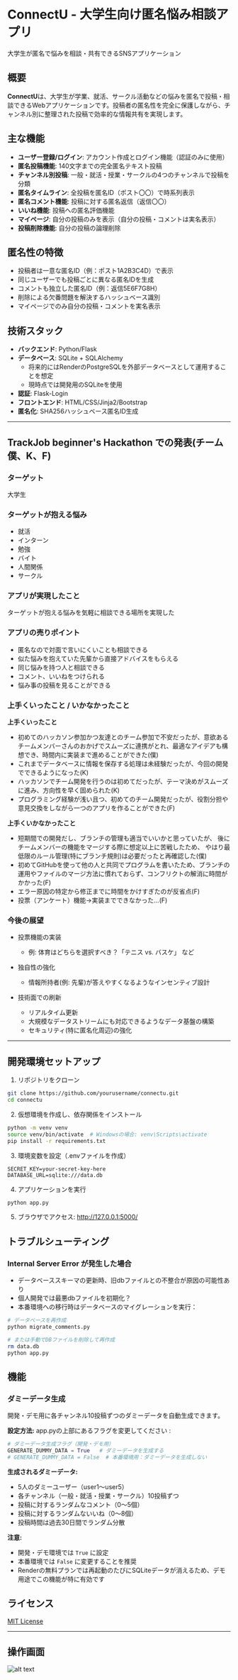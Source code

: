 # ConnectU - 大学生向け匿名悩み相談アプリ

大学生が匿名で悩みを相談・共有できるSNSアプリケーション

## 概要

**ConnectU**は、大学生が学業、就活、サークル活動などの悩みを匿名で投稿・相談できるWebアプリケーションです。投稿者の匿名性を完全に保護しながら、チャンネル別に整理された投稿で効率的な情報共有を実現します。

## 主な機能

- **ユーザー登録/ログイン**: アカウント作成とログイン機能（認証のみに使用）
- **匿名投稿機能**: 140文字までの完全匿名テキスト投稿
- **チャンネル別投稿**: 一般・就活・授業・サークルの4つのチャンネルで投稿を分類
- **匿名タイムライン**: 全投稿を匿名ID（ポスト〇〇）で時系列表示
- **匿名コメント機能**: 投稿に対する匿名返信（返信〇〇）
- **いいね機能**: 投稿への匿名評価機能
- **マイページ**: 自分の投稿のみを表示（自分の投稿・コメントは実名表示）
- **投稿削除機能**: 自分の投稿の論理削除

## 匿名性の特徴

- 投稿者は一意な匿名ID（例：ポスト1A2B3C4D）で表示
- 同じユーザーでも投稿ごとに異なる匿名IDを生成
- コメントも独立した匿名ID（例：返信5E6F7G8H）
- 削除による欠番問題を解決するハッシュベース識別
- マイページでのみ自分の投稿・コメントを実名表示

## 技術スタック

- **バックエンド**: Python/Flask
- **データベース**: SQLite + SQLAlchemy
  - 将来的にはRenderのPostgreSQLを外部データベースとして運用することを想定
  - 現時点では開発用のSQLiteを使用
- **認証**: Flask-Login
- **フロントエンド**: HTML/CSS/Jinja2/Bootstrap
- **匿名化**: SHA256ハッシュベース匿名ID生成

---

## TrackJob beginner's Hackathon での発表(チーム僕、K、F)

### ターゲット

大学生

### ターゲットが抱える悩み

- 就活
- インターン
- 勉強
- バイト
- 人間関係
- サークル

### アプリが実現したこと

ターゲットが抱える悩みを気軽に相談できる場所を実現した

### アプリの売りポイント

- 匿名なので対面で言いにくいことも相談できる
- 似た悩みを抱えていた先輩から直接アドバイスをもらえる
- 同じ悩みを持つ人と相談できる
- コメント、いいねをつけられる
- 悩み事の投稿を見ることができる

### 上手くいったこと / いかなかったこと

**上手くいったこと**
- 初めてのハッカソン参加かつ友達とのチーム参加で不安だったが、意欲あるチームメンバーさんのおかげでスムーズに連携がとれ、最適なアイデアも構想でき、時間内に実装まで進めることができた(僕)
- これまでデータベースに情報を保存する処理は未経験だったが、今回の開発でできるようになった(K)
- ハッカソンでチーム開発を行うのは初めてだったが、テーマ決めがスムーズに進み、方向性を早く固められた(K)
- プログラミング経験が浅い且つ、初めてのチーム開発だったが、役割分担や意見交換をしながら一つのアプリを作ることができた(F)
  
**上手くいかなかったこと**
- 短期間での開発だし、ブランチの管理も適当でいいかと思っていたが、
後にチームメンバーの機能をマージする際に想定以上に苦戦したため、
やはり最低限のルール管理(特にブランチ規則)は必要だったと再確認した(僕)
- 初めてGitHubを使って他の人と共同でプログラムを書いたため、ブランチの運用やファイルのマージ方法に慣れておらず、コンフリクトの解消に時間がかかった(F)
- エラー原因の特定から修正までに時間をかけすぎたのが反省点(F)
- 投票（アンケート）機能→実装までできなかった…(F)

### 今後の展望

- 投票機能の実装
  - 例: 体育はどちらを選択すべき？「テニス vs. バスケ」 など

- 独自性の強化
  - 情報所持者(例: 先輩)が答えやすくなるようなインセンティブ設計

- 技術面での刷新
  - リアルタイム更新
  - 大規模なデータストリームにも対応できるようなデータ基盤の構築
  - セキュリティ(特に匿名化周辺)の強化

---

## 開発環境セットアップ

1. リポジトリをクローン
```bash
git clone https://github.com/yourusername/connectu.git
cd connectu
```

2. 仮想環境を作成し、依存関係をインストール
```bash
python -m venv venv
source venv/bin/activate  # Windowsの場合: venv\Scripts\activate
pip install -r requirements.txt
```

3. 環境変数を設定（.envファイルを作成）
```
SECRET_KEY=your-secret-key-here
DATABASE_URL=sqlite:///data.db
```

4. アプリケーションを実行
```bash
python app.py
```

5. ブラウザでアクセス: http://127.0.0.1:5000/

## トラブルシューティング

### Internal Server Error が発生した場合

- データベーススキーマの更新時、旧dbファイルとの不整合が原因の可能性あり
- 個人開発では最悪dbファイルを初期化？
- 本番環境への移行時はデータベースのマイグレーションを実行：

```bash
# データベースを再作成
python migrate_comments.py

# または手動でDBファイルを削除して再作成
rm data.db
python app.py
```

## 機能

### ダミーデータ生成

開発・デモ用に各チャンネル10投稿ずつのダミーデータを自動生成できます。

**設定方法:**
app.pyの上部にあるフラグを変更してください :
```python
# ダミーデータ生成フラグ（開発・デモ用）
GENERATE_DUMMY_DATA = True   # ダミーデータを生成する
# GENERATE_DUMMY_DATA = False  # 本番環境用：ダミーデータを生成しない
```

**生成されるダミーデータ:**
- 5人のダミーユーザー（user1〜user5）
- 各チャンネル（一般・就活・授業・サークル）10投稿ずつ
- 投稿に対するランダムなコメント（0〜5個）
- 投稿に対するランダムないいね（0〜8個）
- 投稿時間は過去30日間でランダム分散

**注意:** 
- 開発・デモ環境では `True` に設定
- 本番環境では `False` に変更することを推奨
- Renderの無料プランでは再起動のたびにSQLiteデータが消えるため、デモ用途でこの機能が特に有効です

## ライセンス

[MIT License](LICENSE)

---


## 操作画面
![alt text](image.png)